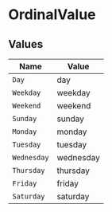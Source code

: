 # OrdinalValue


## Values

| Name        | Value       |
| ----------- | ----------- |
| `Day`       | day         |
| `Weekday`   | weekday     |
| `Weekend`   | weekend     |
| `Sunday`    | sunday      |
| `Monday`    | monday      |
| `Tuesday`   | tuesday     |
| `Wednesday` | wednesday   |
| `Thursday`  | thursday    |
| `Friday`    | friday      |
| `Saturday`  | saturday    |